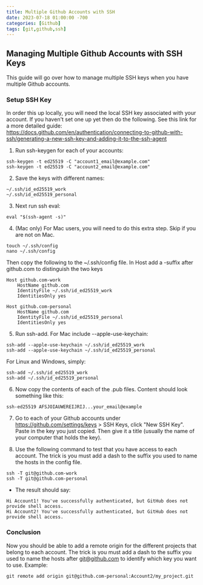```yaml
---
title: Multiple Github Accounts with SSH
date: 2023-07-18 01:00:00 -700
categories: [Github]
tags: [git,github,ssh]
---
```


## Managing Multiple Github Accounts with SSH Keys
This guide will go over how to manage multiple SSH keys when you have multiple Github accounts.

### Setup SSH Key
In order this up locally, you will need the local SSH key associated with your account. If you haven't set one up yet then do the following. See this link for a more detailed guide: https://docs.github.com/en/authentication/connecting-to-github-with-ssh/generating-a-new-ssh-key-and-adding-it-to-the-ssh-agent

1. Run ssh-keygen for each of your accounts:
```
ssh-keygen -t ed25519 -C "account1_email@example.com"
ssh-keygen -t ed25519 -C "account2_email@example.com"
```

2. Save the keys with different names:
```
~/.ssh/id_ed25519_work
~/.ssh/id_ed25519_personal
```

3. Next run ssh eval:
```
eval "$(ssh-agent -s)"
```
4. (Mac only) For Mac users, you will need to do this extra step. Skip if you are not on Mac.
```
touch ~/.ssh/config
nano ~/.ssh/config
```
Then copy the following to the ~/.ssh/config file. In Host add a -suffix after github.com to distinguish the two keys
```
Host github.com-work
    HostName github.com
    IdentityFile ~/.ssh/id_ed25519_work
    IdentitiesOnly yes

Host github.com-personal
    HostName github.com
    IdentityFile ~/.ssh/id_ed25519_personal
    IdentitiesOnly yes
``` 
5. Run ssh-add.
For Mac include --apple-use-keychain:
```
ssh-add --apple-use-keychain ~/.ssh/id_ed25519_work
ssh-add --apple-use-keychain ~/.ssh/id_ed25519_personal
```
For Linux and Windows, simply:
```
ssh-add ~/.ssh/id_ed25519_work
ssh-add ~/.ssh/id_ed25519_personal
```

6. Now copy the contents of each of the .pub files. Content should look something like this:
```
ssh-ed25519 AFSJOIAUWEREIJRIJ...your_email@example
```

7. Go to each of your Github accounts under https://github.com/settings/keys > SSH Keys, click "New SSH Key". Paste in the key you just copied. Then give it a title (usually the name of your computer that holds the key).

8. Use the following command to test that you have access to each account. The trick is you must add a dash to the suffix you used to name the hosts in the config file.
```
ssh -T git@github.com-work
ssh -T git@github.com-personal
```
* The result should say:
```
Hi Account1! You've successfully authenticated, but GitHub does not provide shell access.
Hi Account2! You've successfully authenticated, but GitHub does not provide shell access.
```

### Conclusion
Now you should be able to add a remote origin for the different projects that belong to each account. The trick is you must add a dash to the suffix you used to name the hosts after git@github.com to identify which key you want to use. Example:
```
git remote add origin git@github.com-personal:Account2/my_project.git
```
